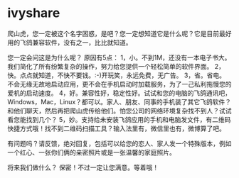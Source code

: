 ivyshare
========

爬山虎，您一定被这个名字困惑，是吧？您一定想知道它是什么呢？它是目前最好用的飞鸽兼容软件，没有之一，比比就知道。

您一定会问这是为什么呢？ 原因有5点：
1，小。不到1M，还没有一本电子书大。我们简化了所有纷繁复杂的操作，努力给您提供一个轻松简单的软件界面。
2，快。点点就知道，不快不要钱。:-)开玩笑，永远免费，无广告。
3，省。省电。不会无缘无故地启动应用，更不会在手机启动时加载服务，为了一己私利拖慢您的爱机的启动速度。
4，好。兼容性好，稳定性好。试试和您的电脑的飞鸽通讯吧，Windows，Mac，Linux？都可以。家人、朋友、同事的手机装了其它飞鸽软件？和他们聊天，然后再把爬山虎传给他们。怕您公司的网络环境复杂找不到人？试试看您能找到几个？
5，妙。支持给未安装飞鸽应用的手机和电脑发文件，有二维码快捷方式哦！找不到二维码扫描工具？输入法里有，微信里也有，微博算了吧。


有问题吗？请反馈，绝对回复，包括可以给您的恋人、家人发一个特殊版本，例如一个红心、一张你们俩的亲密照片或是一张温馨的家庭照片。


将来我们做什么？
保密！不过一定让您满意。等着哦！
